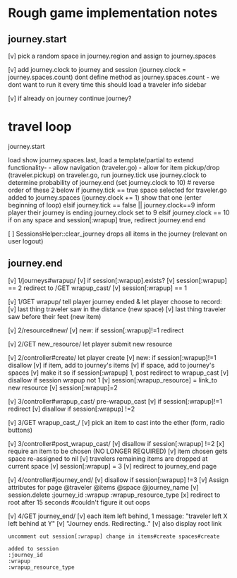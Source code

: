 # Rough game implementation notes

## journey.start
[v] pick a random space in journey.region and assign to journey.spaces

[v] add journey.clock to journey and session
          (journey.clock = journey.spaces.count)
          dont define method as journey.spaces.count - we dont want to run it every time
          this should load a traveler info sidebar

[v] if already on journey
    continue journey?

# travel loop
journey.start

load show journey.spaces.last, load a template/partial to extend functionality-
        - allow navigation (traveler.go)
        - allow for item pickup/drop (traveler.pickup)
    on traveler.go, run journey.tick
            use journey.clock to determine probability of journey.end (set journey.clock to 10)
            # reverse order of these 2 below
            if journey.tick == true
                space selected for traveler.go added to journey.spaces
                (journey.clock += 1)
                show that one (enter beginning of loop)
            elsif journey.tick == false || journey.clock==9
                inform player their journey is ending
                journey.clock set to 9
            elsif journey.clock == 10
            if on any space and session[:wrapup] true, redirect
                journey.end
            end

[ ] SessionsHelper::clear_journey drops all items in the journey (relevant on user logout)

      
## journey.end    
[v] 1/journeys#wrapup/
    [v] if session[:wrapup].exists?
        [v] session[:wrapup] == 2 redirect to /GET wrapup_cast/
    [v] session[:wrapup] == 1

[v] 1/GET wrapup/ tell player journey ended & let player choose to record:
    [v] last thing traveler saw in the distance (new space)
    [v] last thing traveler saw before their feet (new item)


[v] 2/resource#new/
    [v] new: if session[:wrapup]!=1 redirect

[v] 2/GET new_resource/ let player submit new resource

[v] 2/controller#create/ let player create
    [v] new: if session[:wrapup]!=1 disallow
    [v] if item, add to journey's items
    [v] if space, add to journey's spaces
    [v] make it so if session[:wrapup] 1, post redirect to wrapup_cast
    [v] disallow if session wrapup not 1
    [v] session[:wrapup_resource] = link_to new resource
    [v] session[:wrapup]=2


[v] 3/controller#wrapup_cast/ pre-wrapup_cast
    [v] if session[:wrapup]!=1 redirect
    [v] disallow if session[:wrapup] !=2

[v] 3/GET wrapup_cast_/
    [v] pick an item to cast into the ether (form, radio buttons)

[v] 3/controller#post_wrapup_cast/
    [v] disallow if session[:wrapup] !=2
    [x] require an item to be chosen (NO LONGER REQUIRED)
    [v] item chosen gets space re-assigned to nil
    [v] travelers remaining items are dropped at current space
    [v] session[:wrapup] = 3
    [v] redirect to journey_end page


[v] 4/controller#journey_end/
    [v] disallow if session[:wrapup] !=3
    [v] Assign attributes for page
        @traveler
        @items
        @space
        @journey_name
    [v] session.delete  :journey_id
                        :wrapup
                        :wrapup_resource_type
    [x] redirect to root after 15 seconds
        #couldn't figure it out oops

[v] 4/GET journey_end/
    [v] each item left behind, 1 message: "traveler left X left behind at Y"
    [v] "Journey ends. Redirecting.."
    [v] also display root link

    uncomment out session[:wrapup] change in items#create spaces#create

    added to session
    :journey_id
    :wrapup
    :wrapup_resource_type
